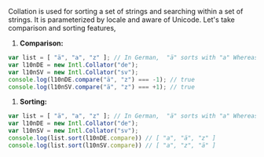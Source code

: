 
  Collation is used for sorting a set of strings and searching within a set of strings. It is parameterized by locale and aware of Unicode. Let's take comparison and sorting features,
  1. **Comparison:**

  ```javascript
  var list = [ "ä", "a", "z" ]; // In German,  "ä" sorts with "a" Whereas in Swedish, "ä" sorts after "z"
  var l10nDE = new Intl.Collator("de");
  var l10nSV = new Intl.Collator("sv");
  console.log(l10nDE.compare("ä", "z") === -1); // true
  console.log(l10nSV.compare("ä", "z") === +1); // true
  ```

  1. **Sorting:**

  ```javascript
  var list = [ "ä", "a", "z" ]; // In German,  "ä" sorts with "a" Whereas in Swedish, "ä" sorts after "z"
  var l10nDE = new Intl.Collator("de");
  var l10nSV = new Intl.Collator("sv");
  console.log(list.sort(l10nDE.compare)) // [ "a", "ä", "z" ]
  console.log(list.sort(l10nSV.compare)) // [ "a", "z", "ä" ]
  ```
